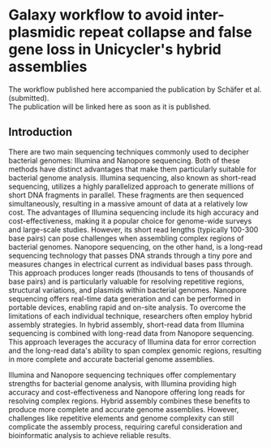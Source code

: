 # Galaxy workflow to avoid inter-plasmidic repeat collapse and false gene loss in Unicycler's hybrid assemblies

The workflow published here accompanied the publication by Schäfer et al. (submitted).  
The publication will be linked here as soon as it is published.

## Introduction

There are two main sequencing techniques commonly used to decipher bacterial genomes: Illumina and Nanopore sequencing. Both of these methods have distinct advantages that make them particularly suitable for bacterial genome analysis. Illumina sequencing, also known as short-read sequencing, utilizes a highly parallelized approach to generate millions of short DNA fragments in parallel. These fragments are then sequenced simultaneously, resulting in a massive amount of data at a relatively low cost. The advantages of Illumina sequencing include its high accuracy and cost-effectiveness, making it a popular choice for genome-wide surveys and large-scale studies. However, its short read lengths (typically 100-300 base pairs) can pose challenges when assembling complex regions of bacterial genomes. Nanopore sequencing, on the other hand, is a long-read sequencing technology that passes DNA strands through a tiny pore and measures changes in electrical current as individual bases pass through. This approach produces longer reads (thousands to tens of thousands of base pairs) and is particularly valuable for resolving repetitive regions, structural variations, and plasmids within bacterial genomes. Nanopore sequencing offers real-time data generation and can be performed in portable devices, enabling rapid and on-site analysis. To overcome the limitations of each individual technique, researchers often employ hybrid assembly strategies. In hybrid assembly, short-read data from Illumina sequencing is combined with long-read data from Nanopore sequencing. This approach leverages the accuracy of Illumina data for error correction and the long-read data's ability to span complex genomic regions, resulting in more complete and accurate bacterial genome assemblies.  
  
Illumina and Nanopore sequencing techniques offer complementary strengths for bacterial genome analysis, with Illumina providing high accuracy and cost-effectiveness and Nanopore offering long reads for resolving complex regions. Hybrid assembly combines these benefits to produce more complete and accurate genome assemblies. However, challenges like repetitive elements and genome complexity can still complicate the assembly process, requiring careful consideration and bioinformatic analysis to achieve reliable results.

